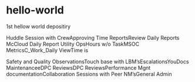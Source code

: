 # hello-world
1st hellow world depositiry

Huddle
Session with CrewApproving
Time ReportsReview
Daily Reports
McCloud Daily Report Utility OpsHours w/o TaskMSOC MetricsC_Work_Daily ViewTime is 

Safety
and Quality ObservationsTouch
base with LBM’sEscalationsYouDocs
MaintenanceeDPC
ReviewsDPC
ReviewsPerformance
Mgnt documentationCollaboration
Sessions with Peer NM’sGeneral
Admin

